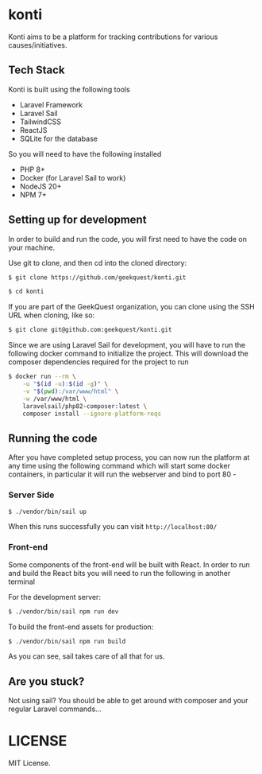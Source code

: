 # konti

Konti aims to be a platform for tracking contributions for various causes/initiatives.

## Tech Stack

Konti is built using the following tools

- Laravel Framework
- Laravel Sail
- TailwindCSS
- ReactJS
- SQLite for the database

So you will need to have the following installed

- PHP 8+
- Docker (for Laravel Sail to work)
- NodeJS 20+ 
- NPM 7+

## Setting up for development

In order to build and run the code, you will first need to have the code on your machine.

Use git to clone, and then cd into the cloned directory:

```sh
$ git clone https://github.com/geekquest/konti.git

$ cd konti
```


If you are part of the GeekQuest organization, you can clone using the
SSH URL when cloning, like so:

```sh
$ git clone git@github.com:geekquest/konti.git
```

Since we are using Laravel Sail for development, you will have to run the
following docker command to initialize the project. This will download the
composer dependencies required for the project to run

```sh
$ docker run --rm \
    -u "$(id -u):$(id -g)" \
    -v "$(pwd):/var/www/html" \
    -w /var/www/html \
    laravelsail/php82-composer:latest \
    composer install --ignore-platform-reqs
```

## Running the code

After you have completed setup process, you can now run the platform at any time using
the following command which will start some docker containers, in particular it will
run the webserver and bind to port 80 - 

### Server Side

```sh
$ ./vendor/bin/sail up
```

When this runs successfully you can visit `http://localhost:80/`


### Front-end

Some components of the front-end will be built with React. In order to run and build the
React bits you will need to run the following in another terminal


For the development server:

```sh
$ ./vendor/bin/sail npm run dev
```

To build the front-end assets for production:

```sh
$ ./vendor/bin/sail npm run build
```

As you can see, sail takes care of all that for us.


## Are you stuck?

Not using sail? You should be able to get around with composer and your regular Laravel commands...


# LICENSE

MIT License.